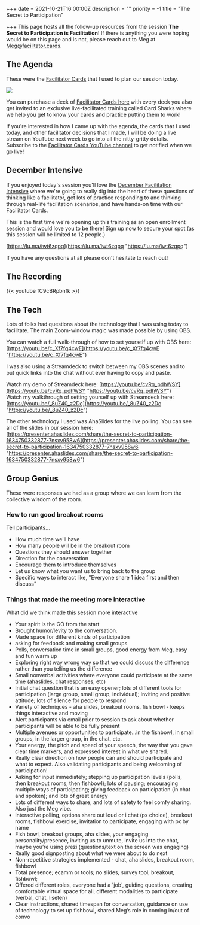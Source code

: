 +++
date = 2021-10-21T16:00:00Z
description = ""
priority = -1
title = "The Secret to Participation"

+++
This page hosts all the follow-up resources from the session **The Secret to Participation is Facilitation**! If there is anything you were hoping would be on this page and is not, please reach out to Meg at [Meg@facilitator.cards]().

## The Agenda

These were the [Facilitator Cards](https://shop.facilitator.cards/products/starter-deck) that I used to plan our session today.

![](/img/blog/img_9519.JPG)

You can purchase a deck of [Facilitator Cards here](shop.facilitator.cards) with every deck you also get invited to an exclusive live-facilitated training called Card Sharks where we help you get to know your cards and practice putting them to work!

If you're interested in how I came up with the agenda, the cards that I used today, and other facilitator decisions that I made, I will be doing a live stream on YouTube next week to go into all the nitty-gritty details. Subscribe to the [Facilitator Cards YouTube channel](https://www.youtube.com/facilitatorcards) to get notified when we go live!

## December Intensive

If you enjoyed today's session you'll love the [December Facilitation Intensive](https://lu.ma/iwt6zqpq) where we're going to really dig into the heart of these questions of thinking like a facilitator, get lots of practice responding to and thinking through real-life facilitation scenarios, and have hands-on time with our Facilitator Cards.

This is the first time we're opening up this training as an open enrollment session and would love you to be there! Sign up now to secure your spot (as this session will be limited to 12 people.)

[https://lu.ma/iwt6zqpq](https://lu.ma/iwt6zqpq "https://lu.ma/iwt6zqpq")

If you have any questions at all please don't hesitate to reach out!

## The Recording

{{< youtube fC9cBRpbnfk >}} 

## The Tech

Lots of folks had questions about the technology that I was using today to facilitate. The main Zoom-window magic was made possible by using OBS.

You can watch a full walk-through of how to set yourself up with OBS here: [https://youtu.be/c_Xf7fq4cwE](https://youtu.be/c_Xf7fq4cwE "https://youtu.be/c_Xf7fq4cwE")

I was also using a Streamdeck to switch between my OBS scenes and to put quick links into the chat without ever having to copy and paste.

Watch my demo of Streamdeck here: [https://youtu.be/cvRq_pdhWSY](https://youtu.be/cvRq_pdhWSY "https://youtu.be/cvRq_pdhWSY")  
Watch my walkthrough of setting yourself up with Streamdeck here: [https://youtu.be/_8uZ40_z2Dc](https://youtu.be/_8uZ40_z2Dc "https://youtu.be/_8uZ40_z2Dc")

The other technology I used was AhaSlides for the live polling. You can see all of the slides in our session here: [https://presenter.ahaslides.com/share/the-secret-to-participation-1634750332877-7nsxv958w6](https://presenter.ahaslides.com/share/the-secret-to-participation-1634750332877-7nsxv958w6 "https://presenter.ahaslides.com/share/the-secret-to-participation-1634750332877-7nsxv958w6")

## Group Genius

These were responses we had as a group where we can learn from the collective wisdom of the room.

### How to run good breakout rooms

Tell participants...

* How much time we'll have
* How many people will be in the breakout room
* Questions they should answer together
* Direction for the conversation
* Encourage them to introduce themselves
* Let us know what you want us to bring back to the group
* Specific ways to interact like, "Everyone share 1 idea first and then discuss”

### Things that made the meeting more interactive

What did we think made this session more interactive

* Your spirit is the GO from the start
* Brought humor/levity to the conversation.
* Made space for different kinds of participation
* asking for feedback and making small groups
* Polls, conversation time in small groups, good energy from Meg, easy and fun warm up
* Exploring right way wrong way so that we could discuss the difference rather than you telling us the difference
* Small nonverbal activities where everyone could participate at the same time (ahaslides, chat responses, etc)
* Initial chat question that is an easy opener; lots of different tools for participation (large group, small group, individual); inviting and positive attitude; lots of silence for people to respond
* Variety of techniques - aha slides, breakout rooms, fish bowl - keeps things interactive and moving
* Alert participants via email prior to session to ask about whether participants will be able to be fully present
* Multiple avenues or opportunities to participate...in the fishbowl, in small groups, in the larger group, in the chat, etc.
* Your energy, the pitch and speed of your speech, the way that you gave clear time markers, and expressed interest in what we shared.
* Really clear direction on how people can and should participate and what to expect. Also validating participants and being welcoming of participation!
* Asking for input immediately; stepping up participation levels (polls, then breakout rooms, then fishbowl); lots of pausing; encouraging multiple ways of participating; giving feedback on participation (in chat and spoken); and lots of great energy
* Lots of different ways to share, and lots of safety to feel comfy sharing. Also just the Meg vibe.
* Interactive polling, options share out loud or i chat (px choice), breakout rooms, fishbowl exercise, invitation to participate, engaging with px by name
* Fish bowl, breakout groups, aha slides, your engaging personality/presence, inviting us to unmute, invite us into the chat, maybe you’re using prezi (questions/text on the screen was engaging)
* Really good signposting about what we were about to do next
* Non-repetitive strategies implemented - chat, aha slides, breakout room, fishbowl
* Total presence; ecamm or tools; no slides, survey tool, breakout, fishbowl;
* Offered different roles, everyone had a 'job', guiding questions, creating comfortable virtual space for all, different modalities to participate (verbal, chat, liseten)
* Clear instructions, shared timespan for conversation, guidance on use of technology to set up fishbowl, shared Meg’s role in coming in/out of convo